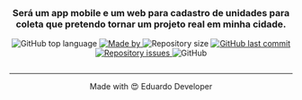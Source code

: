 <h1 align="center">
  <img src="" alt=""><br /><br />
  <img src="" alt="" height="">
</h1>

<h3 align="center">
   Será um app mobile e um web para cadastro de unidades para coleta que pretendo tornar um projeto real em minha cidade.
</h3>

<p align="center">
  <img alt="GitHub top language" src="https://img.shields.io/badge/typescript-00%2C0%25-green">

  <a href="https://www.linkedin.com/in/eduardotecnologo/">
    <img alt="Made by" src="https://img.shields.io/badge/Eduardo-Developer-green">
  </a>

  <img alt="Repository size" src="https://img.shields.io/badge/repo%20size-0.0%20MB-green">

  <a href="https://github.com/eduardotecnologo/-MaratonaDevRocketseat/commits/master">
    <img alt="GitHub last commit" src="https://img.shields.io/badge/last%20commit-today-green">
  </a>

  <a href="https://github.com/eduardotecnologo/-MaratonaDevRocketseat/issues">
    <img alt="Repository issues" src="https://img.shields.io/badge/last%20commit-today-green">
  </a>

  <img alt="GitHub" src="https://img.shields.io/badge/license-MIT-green">
</p>

<img alt="" src="">

---

<p align="center"> Made with 😍 Eduardo Developer  </p>
